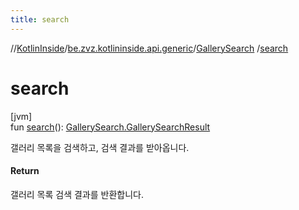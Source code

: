```yaml
---
title: search
---
```

//[KotlinInside](../../../index.html)/[be.zvz.kotlininside.api.generic](../index.html)/[GallerySearch](index.html)
/[search](search.html)

# search

[jvm]\
fun [search](search.html)(): [GallerySearch.GallerySearchResult](-gallery-search-result/index.html)

갤러리 목록을 검색하고, 검색 결과를 받아옵니다.

#### Return

갤러리 목록 검색 결과를 반환합니다.




